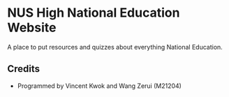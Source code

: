 # NUS High National Education Website

A place to put resources and quizzes about everything National Education.

## Credits

* Programmed by Vincent Kwok and Wang Zerui (M21204)
